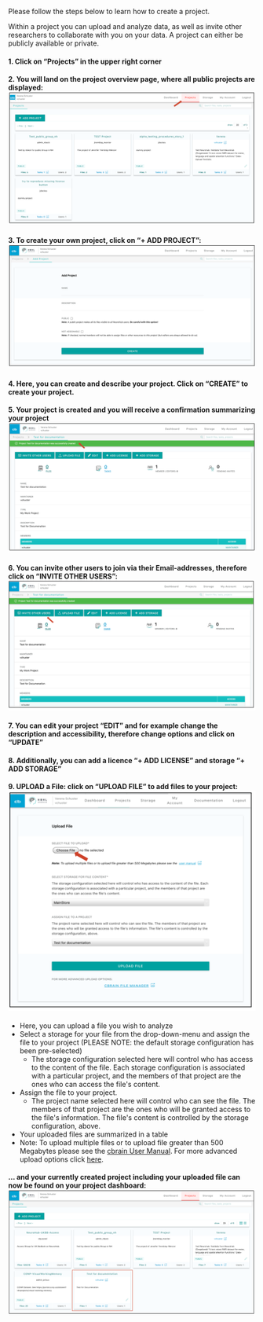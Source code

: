 Please follow the steps below to learn how to create a project.


Within a project you can upload and analyze data, as well as invite other researchers to collaborate with you on your data. 
A project can either be publicly available or private.

#### 1. Click on “**Projects**” in the upper right corner  
#### 2. You will land on the project overview page, where all public projects are displayed: ![](img/project_dashboard.png)  
#### 3. To create your own project, click on “**+ ADD PROJECT**”: ![](img/add_project2.png)  
#### 4. Here, you can create and describe your project. Click on “****CREATE****” to create your project.  
#### 5. Your project is created and you will receive a confirmation summarizing your project ![](img/project_success.png)  
#### 6. You can invite other users to join via their Email-addresses, therefore click on “INVITE OTHER USERS”: ![](img/project_invite.png)  
#### 7. You can edit your project “**EDIT**” and for example change the description and accessibility, therefore change options and click on “UPDATE”  
#### 8. Additionally, you can add a licence “**+ ADD LICENSE**” and storage “**+ ADD STORAGE**”  
#### 9. **UPLOAD** a File: click on “UPLOAD FILE” to add files to your project: ![](img/upload_1eng.png)
   * Here, you can upload a file you wish to analyze
   * Select a storage for your file from the drop-down-menu and assign the file to your project (PLEASE NOTE: the default storage configuration has been pre-selected)
     * The storage configuration selected here will control who has access to the content of the file. Each storage configuration is associated with a particular project, and the members of that project are the ones who can access the file's content.
   * Assign the file to your project.
     * The project name selected here will control who can see the file. The members of that project are the ones who will be granted access to the file's information. The file's content is controlled by the storage configuration, above.
   * Your uploaded files are summarized in a table
   * Note: To upload multiple files or to upload file greater than 500 Megabytes please see the [cbrain User Manual](https://portal.cbrain.mcgill.ca//doc/manual/manual.html). For more advanced upload options click [here](https://portal.neurohub.ca/userfiles).

#### … and your currently created project including your uploaded file can now be found on your project dashboard: ![](img/project_dashboard_test.png)
